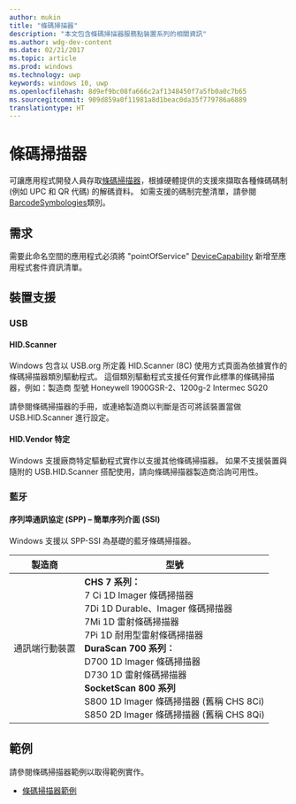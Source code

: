 ```yaml
---
author: mukin
title: "條碼掃描器"
description: "本文包含條碼掃描器服務點裝置系列的相關資訊"
ms.author: wdg-dev-content
ms.date: 02/21/2017
ms.topic: article
ms.prod: windows
ms.technology: uwp
keywords: windows 10, uwp
ms.openlocfilehash: 8d9ef9bc08fa666c2af1348450f7a5fb0a0c7b65
ms.sourcegitcommit: 909d859a0f11981a8d1beac0da35f779786a6889
translationtype: HT
---
```

# <a name="barcode-scanner"></a>條碼掃描器
可讓應用程式開發人員存取[條碼掃描器](https://docs.microsoft.com/en-us/uwp/api/windows.devices.pointofservice.barcodescanner)，根據硬體提供的支援來擷取各種條碼碼制 (例如 UPC 和 QR 代碼) 的解碼資料。 如需支援的碼制完整清單，請參閱 [BarcodeSymbologies](https://docs.microsoft.com/en-us/uwp/api/windows.devices.pointofservice.barcodesymbologies)類別。

## <a name="requirements"></a>需求
需要此命名空間的應用程式必須將 "pointOfService" [DeviceCapability](https://msdn.microsoft.com/library/4353c4fd-f038-4986-81ed-d2ec0c6235ef) 新增至應用程式套件資訊清單。

## <a name="device-support"></a>裝置支援

### <a name="usb"></a>USB

#### <a name="hidscanner"></a>HID.Scanner
Windows 包含以 USB.org 所定義 HID.Scanner (8C) 使用方式頁面為依據實作的條碼掃描器類別驅動程式。 這個類別驅動程式支援任何實作此標準的條碼掃描器，例如：製造商    型號 Honeywell    1900GSR-2、1200g-2 Intermec    SG20

請參閱條碼掃描器的手冊，或連絡製造商以判斷是否可將該裝置當做 USB.HID.Scanner 進行設定。

#### <a name="hidvendor-specific"></a>HID.Vendor 特定
Windows 支援廠商特定驅動程式實作以支援其他條碼掃描器。 如果不支援裝置與隨附的 USB.HID.Scanner 搭配使用，請向條碼掃描器製造商洽詢可用性。

### <a name="bluetooth"></a>藍牙
#### <a name="serial-port-protocol-spp--simple-serial-interface-ssi"></a>序列埠通訊協定 (SPP) – 簡單序列介面 (SSI)
Windows 支援以 SPP-SSI 為基礎的藍牙條碼掃描器。

| 製造商 |    型號 |
|--------------|-----------|
| 通訊端行動裝置 |    **CHS 7 系列：** <br/> 7 Ci 1D Imager 條碼掃描器 <br/> 7Di 1D Durable、Imager 條碼掃描器 <br/> 7Mi 1D 雷射條碼掃描器 <br/> 7Pi 1D 耐用型雷射條碼掃描器 <br/> **DuraScan 700 系列︰** <br/> D700 1D Imager 條碼掃描器 <br/> D730 1D 雷射條碼掃描器 <br/> **SocketScan 800 系列** <br/> S800 1D Imager 條碼掃描器 (舊稱 CHS 8Ci) <br/> S850 2D Imager 條碼掃描器 (舊稱 CHS 8Qi)

## <a name="examples"></a>範例
請參閱條碼掃描器範例以取得範例實作。
+    [條碼掃描器範例](https://github.com/Microsoft/Windows-universal-samples/tree/master/Samples/BarcodeScanner)
